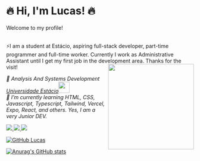 <!-- <img src="https://media4.giphy.com/media/f3iwJFOVOwuy7K6FFw/giphy.gif" width="150"> -->

<h1>🔥 Hi, I'm Lucas! 🔥 </h1>
<p>Welcome to my profile! <p>
<br>
⚡I am a student at Estácio, aspiring full-stack developer, part-time programmer and full-time worker. Currently I work as Administrative Assistant until I get my first job in the development area. Thanks for the visit!

<img align='right' src="https://camo.githubusercontent.com/62da68eb62b1e5f175f7d1f0191dd89a653d7908feb22d37d4a0ab07365d6791/68747470733a2f2f6d656469612e67697068792e636f6d2f6d656469612f4d3967624264396e6244724f5475314d71782f67697068792e676966" width="230">
<p><em>🔭 Analysis And Systems Development <a href="https://estacio.br/">Universidade Estácio</a><img src="https://media.giphy.com/media/fYSnHlufseco8Fh93Z/giphy.gif" width="30"></br>🌱 I’m currently learning HTML, CSS, Javascript, Typescript, Tailwind, Vercel, Expo, React, and others. Yes, I am a very Junior DEV. 
</em></p>

<a href="https://github.com/lucassr-dev" alt="github" target="_blank">

<img src="https://img.shields.io/badge/GitHub-000000?&style=flat-square&logo=GitHub&logoColor=white">

</a>
<a href="https://www.linkedin.com/in/lucassrjob/" alt="linkedin" target="_blank">

<img src="https://img.shields.io/badge/LinkedIn-%230077B5.svg?&style=flat-square&logo=linkedin&logoColor=white">

</a>
<a href="mailto:<lucassr.job@gmail.com>" alt="gmail" target="_blank">

<img src="https://img.shields.io/badge/-Gmail-FF0000?style=flat-square&labelColor=FF0000&logo=gmail&logoColor=white&link=mailto:<SEUEMAIL>" />

</a>

[![GitHub Lucas](https://img.shields.io/github/followers/lucassr-dev?style=social)](https://github.com/lucassr-dev)

[![Anurag's GitHub stats](https://github-readme-stats.vercel.app/api?username=lucassr-dev&theme=radical&show_icons=true)](https://github.com/anuraghazra/github-readme-stats)
